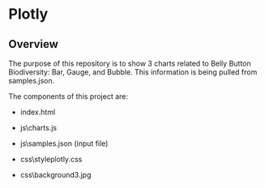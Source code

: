 # Plotly

## Overview
The purpose of this repository is to show 3 charts related to Belly Button Biodiversity: Bar, Gauge, and Bubble. This information is being pulled from samples.json.

The components of this project are:

- index.html

- js\charts.js

- js\samples.json (input file)

- css\styleplotly.css

- css\background3.jpg

  

